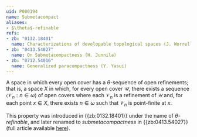 ```yaml
---
uid: P000194
name: Submetacompact
aliases:
- $\theta$-refinable
refs:
- zb: "0132.18401"
  name: Characterizations of developable topological spaces (J. Worrell and H. Wicke)
- zb: "0413.54027"
  name: On Submetacompactness (H. Junnila)
- zb: "0712.54016"
  name: Generalized paracompactness (Y. Yasui)
---
```


A space in which every open cover has a $\theta$-sequence of open refinements; that is, a space $X$ in which, for every open cover $\mathscr U$, there exists a sequence $\langle \mathscr V_n : n \in \omega\rangle$ of open covers where each $\mathscr V_n$ is a refinement of $\mathscr U$ and, for each point $x \in X$, there exists $n \in \omega$ such that $\mathscr V_n$ is point-finite at $x$.

This property was introduced in {{zb:0132.18401}} under the name of <i>$\theta$-refinable</i>, and later renamed to <i>submetacompactness</i> in {{zb:0413.54027}} (full article available [here](http://topology.nipissingu.ca/tp/reprints/v03/tp03207s.pdf)).